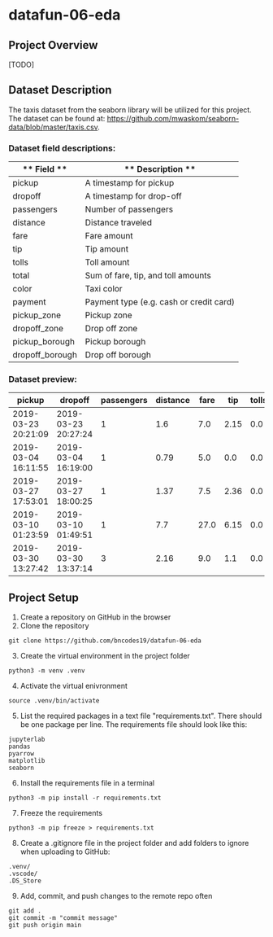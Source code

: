 # datafun-06-eda

## Project Overview
[TODO]

## Dataset Description
The taxis dataset from the seaborn library will be utilized for this project. The dataset can be found at: https://github.com/mwaskom/seaborn-data/blob/master/taxis.csv.

### Dataset field descriptions:
| **  Field **        | **  Description **                         |
|---------------------|--------------------------------------------|
|   pickup            |   A timestamp for pickup                   |
|   dropoff           |   A timestamp for drop-off                 |
|   passengers        |   Number of passengers                     |
|   distance          |   Distance traveled                        |
|   fare              |   Fare amount                              |
|   tip               |   Tip amount                               |
|   tolls             |   Toll amount                              |
|   total             |   Sum of fare, tip, and toll amounts       |
|   color             |   Taxi color                               |
|   payment           |   Payment type (e.g. cash or credit card)  |
|   pickup_zone       |   Pickup zone                              |
|   dropoff_zone      |   Drop off zone                            |
|   pickup_borough    |   Pickup borough                           |
|   dropoff_borough   |   Drop off borough                         |

### Dataset preview:
|   pickup               |   dropoff              |   passengers  |   distance  |   fare  |   tip   |   tolls  |   total  |   color   |   payment      |   pickup_zone            |   dropoff_zone           |   pickup_borough  |   dropoff_borough  |
|------------------------|------------------------|---------------|-------------|---------|---------|----------|----------|-----------|----------------|--------------------------|--------------------------|-------------------|--------------------|
|   2019-03-23 20:21:09  |   2019-03-23 20:27:24  |   1           |   1.6       |   7.0   |   2.15  |   0.0    |   12.95  |   yellow  |   credit card  |   Lenox Hill West        |   UN/Turtle Bay South    |   Manhattan       |   Manhattan        |
|   2019-03-04 16:11:55  |   2019-03-04 16:19:00  |   1           |   0.79      |   5.0   |   0.0   |   0.0    |   9.3    |   yellow  |   cash         |   Upper West Side South  |   Upper West Side South  |   Manhattan       |   Manhattan        |
|   2019-03-27 17:53:01  |   2019-03-27 18:00:25  |   1           |   1.37      |   7.5   |   2.36  |   0.0    |   14.16  |   yellow  |   credit card  |   Alphabet City          |   West Village           |   Manhattan       |   Manhattan        |
|   2019-03-10 01:23:59  |   2019-03-10 01:49:51  |   1           |   7.7       |   27.0  |   6.15  |   0.0    |   36.95  |   yellow  |   credit card  |   Hudson Sq              |   Yorkville West         |   Manhattan       |   Manhattan        |
|   2019-03-30 13:27:42  |   2019-03-30 13:37:14  |   3           |   2.16      |   9.0   |   1.1   |   0.0    |   13.4   |   yellow  |   credit card  |   Midtown East           |   Yorkville West         |   Manhattan       |   Manhattan        |


## Project Setup
1. Create a repository on GitHub in the browser
2. Clone the repository
```
git clone https://github.com/bncodes19/datafun-06-eda
```
3. Create the virtual environment in the project folder
``` shell
python3 -m venv .venv
```
4. Activate the virtual enivronment
``` shell
source .venv/bin/activate
```
5. List the required packages in a text file "requirements.txt". There should be one package per line. The requirements file should look like this:
```
jupyterlab
pandas
pyarrow
matplotlib
seaborn
```
6. Install the requirements file in a terminal
``` shell
python3 -m pip install -r requirements.txt
```
7. Freeze the requirements
``` shell
python3 -m pip freeze > requirements.txt
```
8. Create a .gitignore file in the project folder and add folders to ignore when uploading to GitHub:
```
.venv/
.vscode/
.DS_Store
```
9. Add, commit, and push changes to the remote repo often
```
git add .
git commit -m "commit message"
git push origin main
```
